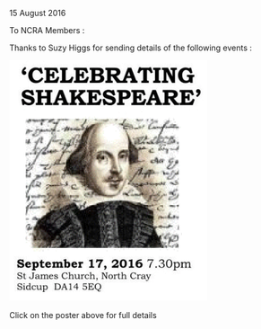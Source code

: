 15 August 2016

To NCRA Members :

Thanks to Suzy Higgs for sending details of the following events :

[](http://www.northcrayresidents.org.uk/posters/poster50.pdf)

![Image](images/nm0072_1.gif)

Click on the poster above for full details
